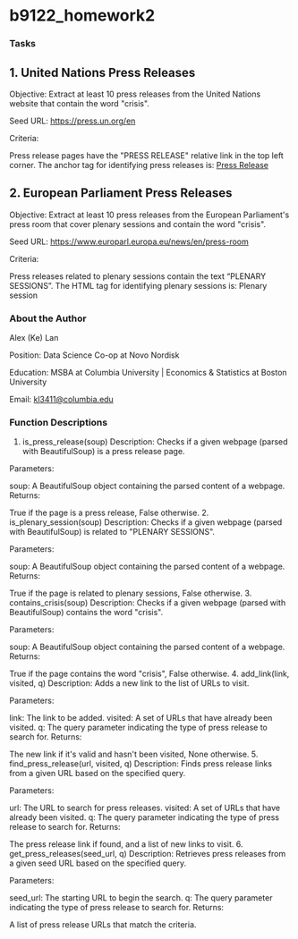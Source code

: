 # b9122_homework2

### Tasks
## 1. United Nations Press Releases
Objective: Extract at least 10 press releases from the United Nations website that contain the word "crisis".

Seed URL: https://press.un.org/en

Criteria:

Press release pages have the "PRESS RELEASE" relative link in the top left corner.
The anchor tag for identifying press releases is: <a href="/en/press-release" hreflang="en">Press Release</a>

## 2. European Parliament Press Releases
Objective: Extract at least 10 press releases from the European Parliament's press room that cover plenary sessions and contain the word "crisis".

Seed URL: https://www.europarl.europa.eu/news/en/press-room

Criteria:

Press releases related to plenary sessions contain the text “PLENARY SESSIONS”.
The HTML tag for identifying plenary sessions is: <span class="ep_name">Plenary session</span>

### About the Author
Alex (Ke) Lan

Position: Data Science Co-op at Novo Nordisk

Education: MSBA at Columbia University | Economics & Statistics at Boston University

Email: kl3411@columbia.edu



### Function Descriptions

1. is_press_release(soup)
Description: Checks if a given webpage (parsed with BeautifulSoup) is a press release page.

Parameters:

soup: A BeautifulSoup object containing the parsed content of a webpage.
Returns:

True if the page is a press release, False otherwise.
2. is_plenary_session(soup)
Description: Checks if a given webpage (parsed with BeautifulSoup) is related to "PLENARY SESSIONS".

Parameters:

soup: A BeautifulSoup object containing the parsed content of a webpage.
Returns:

True if the page is related to plenary sessions, False otherwise.
3. contains_crisis(soup)
Description: Checks if a given webpage (parsed with BeautifulSoup) contains the word "crisis".

Parameters:

soup: A BeautifulSoup object containing the parsed content of a webpage.
Returns:

True if the page contains the word "crisis", False otherwise.
4. add_link(link, visited, q)
Description: Adds a new link to the list of URLs to visit.

Parameters:

link: The link to be added.
visited: A set of URLs that have already been visited.
q: The query parameter indicating the type of press release to search for.
Returns:

The new link if it's valid and hasn't been visited, None otherwise.
5. find_press_release(url, visited, q)
Description: Finds press release links from a given URL based on the specified query.

Parameters:

url: The URL to search for press releases.
visited: A set of URLs that have already been visited.
q: The query parameter indicating the type of press release to search for.
Returns:

The press release link if found, and a list of new links to visit.
6. get_press_releases(seed_url, q)
Description: Retrieves press releases from a given seed URL based on the specified query.

Parameters:

seed_url: The starting URL to begin the search.
q: The query parameter indicating the type of press release to search for.
Returns:

A list of press release URLs that match the criteria.

